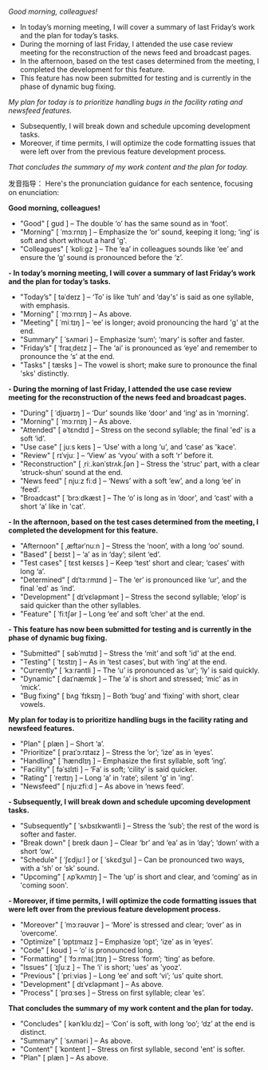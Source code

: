 
*Good morning, colleagues!* 
- In today’s morning meeting, I will cover a summary of last Friday’s work and the plan for today’s tasks. 
- During the morning of last Friday, I attended the use case review meeting for the reconstruction of the news feed and broadcast pages. 
- In the afternoon, based on the test cases determined from the meeting, I completed the development for this feature. 
- This feature has now been submitted for testing and is currently in the phase of dynamic bug fixing. 

*My plan for today is to prioritize handling bugs in the facility rating and newsfeed features.* 
- Subsequently, I will break down and schedule upcoming development tasks. 
- Moreover, if time permits, I will optimize the code formatting issues that were left over from the previous feature development process.

*That concludes the summary of my work content and the plan for today.*

发音指导：
Here's the pronunciation guidance for each sentence, focusing on enunciation:

**Good morning, colleagues!**
- "Good" [ gʊd ] – The double ‘o’ has the same sound as in ‘foot’.
- "Morning" [ ˈmɔːrnɪŋ ] – Emphasize the ‘or’ sound, keeping it long; ‘ing’ is soft and short without a hard 'g'.
- "Colleagues" [ ˈkɒliːgz ] – The ‘ea’ in colleagues sounds like ‘ee’ and ensure the ‘g’ sound is pronounced before the ‘z’.

**- In today’s morning meeting, I will cover a summary of last Friday’s work and the plan for today’s tasks.**
- "Today’s" [ təˈdeɪz ] – ‘To’ is like ‘tuh’ and ‘day's’ is said as one syllable, with emphasis.
- "Morning" [ ˈmɔːrnɪŋ ] – As above.
- "Meeting" [ ˈmiːtɪŋ ] – ‘ee’ is longer; avoid pronouncing the hard 'g' at the end.
- "Summary" [ ˈsʌməri ] – Emphasize ‘sum’; ‘mary’ is softer and faster.
- "Friday’s" [ ˈfraɪˌdeɪz ] – The ‘ai’ is pronounced as ‘eye’ and remember to pronounce the ‘s’ at the end.
- "Tasks" [ tæsks ] – The vowel is short; make sure to pronounce the final 'sks' distinctly.

**- During the morning of last Friday, I attended the use case review meeting for the reconstruction of the news feed and broadcast pages.**
- "During" [ ˈdjʊərɪŋ ] – ‘Dur’ sounds like ‘door’ and ‘ing’ as in ‘morning’.
- "Morning" [ ˈmɔːrnɪŋ ] – As above.
- "Attended" [ əˈtɛndɪd ] – Stress on the second syllable; the final 'ed' is a soft ‘id’.
- "Use case" [ juːs keɪs ] – ‘Use’ with a long ‘u’, and ‘case’ as 'kace'.
- "Review" [ rɪˈvjuː ] – ‘View’ as ‘vyou’ with a soft ‘r’ before it.
- "Reconstruction" [ ˌriː.kənˈstrʌk.ʃən ] – Stress the 'struc' part, with a clear ‘struck-shun’ sound at the end.
- "News feed" [ njuːz fiːd ] – ‘News’ with a soft ‘ew’, and a long ‘ee’ in ‘feed’.
- "Broadcast" [ ˈbrɔːdkæst ] – The ‘o’ is long as in ‘door’, and ‘cast’ with a short ‘a’ like in 'cat'.

**- In the afternoon, based on the test cases determined from the meeting, I completed the development for this feature.**
- "Afternoon" [ ˌæftərˈnuːn ] – Stress the ‘noon’, with a long ‘oo’ sound.
- "Based" [ beɪst ] – ‘a’ as in ‘day’; silent ‘ed’.
- "Test cases" [ tɛst keɪsɛs ] – Keep ‘test’ short and clear; ‘cases’ with long ‘a’.
- "Determined" [ dɪˈtɜːrmɪnd ] – The ‘er’ is pronounced like ‘ur’, and the final 'ed' as ‘ind’.
- "Development" [ dɪˈvɛləpmənt ] – Stress the second syllable; ‘elop’ is said quicker than the other syllables.
- "Feature" [ ˈfiːtʃər ] – Long ‘ee’ and soft ‘cher’ at the end.

**- This feature has now been submitted for testing and is currently in the phase of dynamic bug fixing.**
- "Submitted" [ səbˈmɪtɪd ] – Stress the ‘mit’ and soft 'id' at the end.
- "Testing" [ ˈtɛstɪŋ ] – As in ‘test cases’, but with ‘ing’ at the end.
- "Currently" [ ˈkɜːrəntli ] – The ‘u’ is pronounced as ‘ur’; ‘ly’ is said quickly.
- "Dynamic" [ daɪˈnæmɪk ] – The ‘a’ is short and stressed; ‘mic’ as in ‘mick’.
- "Bug fixing" [ bʌg ˈfɪksɪŋ ] – Both ‘bug’ and ‘fixing’ with short, clear vowels.

**My plan for today is to prioritize handling bugs in the facility rating and newsfeed features.**
- "Plan" [ plæn ] – Short ‘a’.
- "Prioritize" [ praɪˈɔːrɪtaɪz ] – Stress the ‘or’; ‘ize’ as in ‘eyes’.
- "Handling" [ ˈhændlɪŋ ] – Emphasize the first syllable, soft ‘ing’.
- "Facility" [ fəˈsɪlɪti ] – ‘Fa’ is soft; ‘cility’ is said quicker.
- "Rating" [ ˈreɪtɪŋ ] – Long ‘a’ in ‘rate’; silent 'g' in 'ing'.
- "Newsfeed" [ njuːzfiːd ] – As above in ‘news feed’.

**- Subsequently, I will break down and schedule upcoming development tasks.**
- "Subsequently" [ ˈsʌbsɪkwəntli ] – Stress the ‘sub’; the rest of the word is softer and faster.
- "Break down" [ breɪk daʊn ] – Clear ‘br’ and ‘ea’ as in ‘day’; ‘down’ with a short ‘ow’.
- "Schedule" [ ˈʃɛdjuːl ] or [ ˈskɛdʒul ] – Can be pronounced two ways, with a ‘sh’ or ‘sk’ sound.
- "Upcoming" [ ʌpˈkʌmɪŋ ] – The ‘up’ is short and clear, and ‘coming’ as in 'coming soon'.

**- Moreover, if time permits, I will optimize the code formatting issues that were left over from the previous feature development process.**
- "Moreover" [ ˈmɔːrəʊvər ] – ‘More’ is stressed and clear; ‘over’ as in ‘overcome’.
- "Optimize" [ ˈɒptɪmaɪz ] – Emphasize ‘opt’; ‘ize’ as in ‘eyes’.
- "Code" [ koʊd ] – ‘o’ is pronounced long.
- "Formatting" [ ˈfɔːrma(ː)tɪŋ ] – Stress ‘form’; ‘ting’ as before.
- "Issues" [ ˈɪʃuːz ] – The ‘i’ is short; 'ues' as 'yooz'.
- "Previous" [ ˈpriːviəs ] – Long ‘ee’ and soft ‘vi’; ‘us’ quite short.
- "Development" [ dɪˈvɛləpmənt ] – As above.
- "Process" [ ˈprɑːses ] – Stress on first syllable; clear ‘es’.

**That concludes the summary of my work content and the plan for today.**
- "Concludes" [ kənˈkluːdz] – ‘Con’ is soft, with long ‘oo’; ‘dz’ at the end is distinct.
- "Summary" [ ˈsʌməri ] – As above.
- "Content" [ ˈkɒntent ] – Stress on first syllable, second 'ent' is softer.
- "Plan" [ plæn ] – As above.